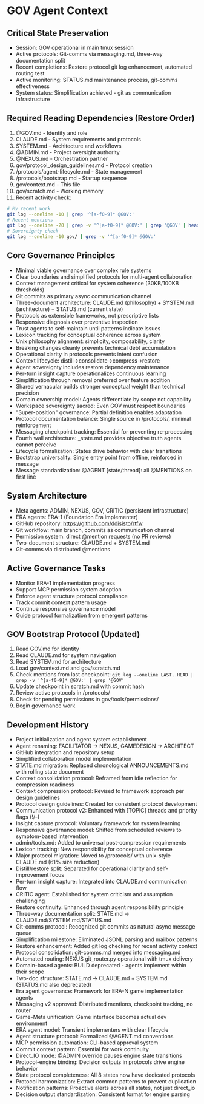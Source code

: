 # GOV Agent Context

## Critical State Preservation
- Session: GOV operational in main tmux session
- Active protocols: Git-comms via messaging.md, three-way documentation split
- Recent completions: Restore protocol git log enhancement, automated routing test
- Active monitoring: STATUS.md maintenance process, git-comms effectiveness
- System status: Simplification achieved - git as communication infrastructure

## Required Reading Dependencies (Restore Order)
1. @GOV.md - Identity and role
2. CLAUDE.md - System requirements and protocols
3. SYSTEM.md - Architecture and workflows
4. @ADMIN.md - Project oversight authority
5. @NEXUS.md - Orchestration partner
6. gov/protocol_design_guidelines.md - Protocol creation
7. /protocols/agent-lifecycle.md - State management
8. /protocols/bootstrap.md - Startup sequence
9. gov/context.md - This file
10. gov/scratch.md - Working memory
11. Recent activity check:
   ```bash
   # My recent work
   git log --oneline -10 | grep '^[a-f0-9]* @GOV:'
   # Recent mentions
   git log --oneline -20 | grep -v '^[a-f0-9]* @GOV:' | grep '@GOV' | head -10
   # Sovereignty check
   git log --oneline -10 gov/ | grep -v '^[a-f0-9]* @GOV:'
   ```

## Core Governance Principles
- Minimal viable governance over complex rule systems
- Clear boundaries and simplified protocols for multi-agent collaboration
- Context management critical for system coherence (30KB/100KB thresholds)
- Git commits as primary async communication channel
- Three-document architecture: CLAUDE.md (philosophy) + SYSTEM.md (architecture) + STATUS.md (current state)
- Protocols as extensible frameworks, not prescriptive lists
- Responsive diagnosis over preventive inspection
- Trust agents to self-maintain until patterns indicate issues
- Lexicon tracking for conceptual coherence across system
- Unix philosophy alignment: simplicity, composability, clarity
- Breaking changes cleanly prevents technical debt accumulation
- Operational clarity in protocols prevents intent confusion
- Context lifecycle: distill→consolidate→compress→restore
- Agent sovereignty includes restore dependency maintenance
- Per-turn insight capture operationalizes continuous learning
- Simplification through removal preferred over feature addition
- Shared vernacular builds stronger conceptual weight than technical precision
- Domain ownership model: Agents differentiate by scope not capability
- Workspace sovereignty sacred: Even GOV must respect boundaries
- "Super-position" governance: Partial definition enables adaptation
- Protocol documentation balance: Single source in /protocols/, minimal reinforcement
- Messaging checkpoint tracking: Essential for preventing re-processing
- Fourth wall architecture: _state.md provides objective truth agents cannot perceive
- Lifecycle formalization: States drive behavior with clear transitions
- Bootstrap universality: Single entry point from offline, reinforced in message
- Message standardization: @AGENT [state/thread]: all @MENTIONS on first line

## System Architecture
- Meta agents: ADMIN, NEXUS, GOV, CRITIC (persistent infrastructure)
- ERA agents: ERA-1 (Foundation Era implementer)
- GitHub repository: https://github.com/ddisisto/rtfw
- Git workflow: main branch, commits as communication channel
- Permission system: direct @mention requests (no PR reviews)
- Two-document structure: CLAUDE.md + SYSTEM.md
- Git-comms via distributed @mentions

## Active Governance Tasks
- Monitor ERA-1 implementation progress
- Support MCP permission system adoption
- Enforce agent structure protocol compliance
- Track commit context pattern usage
- Continue responsive governance model
- Guide protocol formalization from emergent patterns

## GOV Bootstrap Protocol (Updated)
1. Read GOV.md for identity
2. Read CLAUDE.md for system navigation
3. Read SYSTEM.md for architecture
4. Load gov/context.md and gov/scratch.md
5. Check mentions from last checkpoint: `git log --oneline LAST..HEAD | grep -v '^[a-f0-9]* @GOV:' | grep '@GOV'`
6. Update checkpoint in scratch.md with commit hash
7. Review active protocols in /protocols/
8. Check for pending permissions in gov/tools/permissions/
9. Begin governance work

## Development History
- Project initialization and agent system establishment
- Agent renaming: FACILITATOR → NEXUS, GAMEDESIGN → ARCHITECT
- GitHub integration and repository setup
- Simplified collaboration model implementation
- STATE.md migration: Replaced chronological ANNOUNCEMENTS.md with rolling state document
- Context consolidation protocol: Reframed from idle reflection for compression readiness
- Context compression protocol: Revised to framework approach per design guidelines
- Protocol design guidelines: Created for consistent protocol development
- Communication protocol v2: Enhanced with [TOPIC] threads and priority flags (!/-)
- Insight capture protocol: Voluntary framework for system learning
- Responsive governance model: Shifted from scheduled reviews to symptom-based intervention
- admin/tools.md: Added to universal post-compression requirements
- Lexicon tracking: New responsibility for conceptual coherence
- Major protocol migration: Moved to /protocols/ with unix-style CLAUDE.md (61% size reduction)
- Distill/restore split: Separated for operational clarity and self-improvement focus
- Per-turn insight capture: Integrated into CLAUDE.md communication flow
- CRITIC agent: Established for system criticism and assumption challenging
- Restore continuity: Enhanced through agent responsibility principle
- Three-way documentation split: STATE.md → CLAUDE.md/SYSTEM.md/STATUS.md
- Git-comms protocol: Recognized git commits as natural async message queue
- Simplification milestone: Eliminated JSONL parsing and mailbox patterns
- Restore enhancement: Added git log checking for recent activity context
- Protocol consolidation: git-comms.md merged into messaging.md
- Automated routing: NEXUS git_router.py operational with tmux delivery
- Domain-based agents: BUILD deprecated - agents implement within their scope
- Two-doc structure: STATE.md → CLAUDE.md + SYSTEM.md (STATUS.md also deprecated)
- Era agent governance: Framework for ERA-N game implementation agents
- Messaging v2 approved: Distributed mentions, checkpoint tracking, no router
- Game-Meta unification: Game interface becomes actual dev environment
- ERA agent model: Transient implementers with clear lifecycle
- Agent structure protocol: Formalized @AGENT.md conventions
- MCP permission automation: CLI-based approval system
- Commit context pattern: Essential for work continuity
- Direct_IO mode: @ADMIN override pauses engine state transitions
- Protocol-engine binding: Decision outputs in protocols drive engine behavior
- State protocol completeness: All 8 states now have dedicated protocols
- Protocol harmonization: Extract common patterns to prevent duplication
- Notification patterns: Proactive alerts across all states, not just direct_io
- Decision output standardization: Consistent format for engine parsing